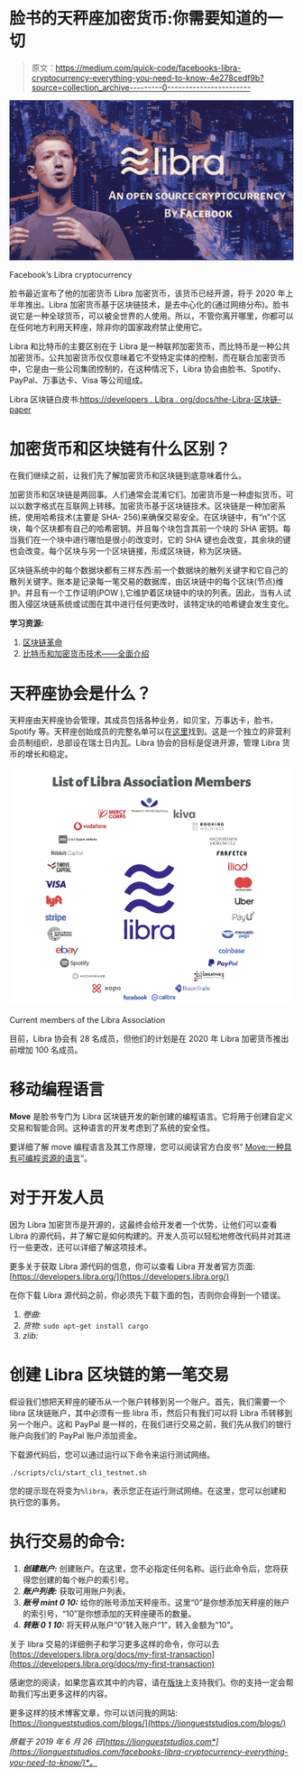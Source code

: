# 脸书的天秤座加密货币:你需要知道的一切

> 原文：<https://medium.com/quick-code/facebooks-libra-cryptocurrency-everything-you-need-to-know-4e278cedf9b?source=collection_archive---------0----------------------->

![](img/a8de3b40f2b76baf097c26f3fbb0fb32.png)

Facebook’s Libra cryptocurrency

脸书最近宣布了他的加密货币 Libra 加密货币，该货币已经开源，将于 2020 年上半年推出。Libra 加密货币基于区块链技术，是去中心化的(通过网络分布)。脸书说它是一种全球货币，可以被全世界的人使用。所以，不管你离开哪里，你都可以在任何地方利用天秤座，除非你的国家政府禁止使用它。

Libra 和比特币的主要区别在于 Libra 是一种联邦加密货币，而比特币是一种公共加密货币。公共加密货币仅仅意味着它不受特定实体的控制，而在联合加密货币中，它是由一些公司集团控制的，在这种情况下，Libra 协会由脸书、Spotify、PayPal、万事达卡、Visa 等公司组成。

Libra 区块链白皮书:[https://developers . Libra . org/docs/the-Libra-区块链-paper](https://developers.libra.org/docs/the-libra-blockchain-paper)

# 加密货币和区块链有什么区别？

在我们继续之前，让我们先了解加密货币和区块链到底意味着什么。

加密货币和区块链是两回事。人们通常会混淆它们。加密货币是一种虚拟货币，可以以数字格式在互联网上转移。加密货币基于区块链技术。区块链是一种加密系统，使用哈希技术(主要是 SHA- 256)来确保交易安全。在区块链中，有“n”个区块，每个区块都有自己的哈希密钥。并且每个块包含其前一个块的 SHA 密钥。每当我们在一个块中进行哪怕是很小的改变时，它的 SHA 键也会改变，其余块的键也会改变。每个区块与另一个区块链接，形成区块链，称为区块链。

区块链系统中的每个数据块都有三样东西:前一个数据块的散列关键字和它自己的散列关键字。账本是记录每一笔交易的数据库，由区块链中的每个区块(节点)维护。并且有一个工作证明(POW ),它维护着区块链中的块的列表。因此，当有人试图入侵区块链系统或试图在其中进行任何更改时，该特定块的哈希键会发生变化。

**学习资源:**

1.  [区块链革命](https://amzn.to/2IN19J5)
2.  [比特币和加密货币技术——全面介绍](https://amzn.to/2NeHO7Q)

# 天秤座协会是什么？

天秤座由天秤座协会管理，其成员包括各种业务，如贝宝，万事达卡，脸书，Spotify 等。天秤座创始成员的完整名单可以在[这里](https://libra.org/en-US/association/)找到。这是一个独立的非营利会员制组织，总部设在瑞士日内瓦。Libra 协会的目标是促进开源，管理 Libra 货币的增长和稳定。

![](img/40f0ca0830a3db9c743aed14f0f411fe.png)

Current members of the Libra Association

目前，Libra 协会有 28 名成员，但他们的计划是在 2020 年 Libra 加密货币推出前增加 100 名成员。

# 移动编程语言

**Move** 是脸书专门为 Libra 区块链开发的新创建的编程语言。它将用于创建自定义交易和智能合同。这种语言的开发考虑到了系统的安全性。

要详细了解 move 编程语言及其工作原理，您可以阅读官方白皮书“ [Move:一种具有可编程资源的语言](https://developers.libra.org/docs/move-paper)”。

# 对于开发人员

因为 Libra 加密货币是开源的，这最终会给开发者一个优势，让他们可以查看 Libra 的源代码，并了解它是如何构建的。开发人员可以轻松地修改代码并对其进行一些更改，还可以详细了解这项技术。

更多关于获取 Libra 源代码的信息，你可以查看 Libra 开发者官方页面:[https://developers.libra.org/](https://developers.libra.org/)

在你下载 Libra 源代码之前，你必须先下载下面的包，否则你会得到一个错误。

1.  *卷曲:*
2.  *货物:* `sudo apt-get install cargo`
3.  *zlib:*

# 创建 Libra 区块链的第一笔交易

假设我们想把天秤座的硬币从一个账户转移到另一个账户。首先，我们需要一个 libra 区块链账户，其中必须有一些 libra 币，然后只有我们可以将 Libra 币转移到另一个账户。这和 PayPal 是一样的，在我们进行交易之前，我们先从我们的银行账户向我们的 PayPal 账户添加资金。

下载源代码后，您可以通过运行以下命令来运行测试网络。

```
./scripts/cli/start_cli_testnet.sh
```

您的提示现在将变为`%libra`，表示您正在运行测试网络。在这里，您可以创建和执行您的事务。

# 执行交易的命令:

1.  ***创建账户:*** 创建账户。在这里，您不必指定任何名称。运行此命令后，您将获得您创建的每个帐户的索引号。
2.  ***账户列表:*** 获取可用账户列表。
3.  ***账号 mint 0 10:*** 给你的账号添加天秤座币。这里“0”是你想添加天秤座的账户的索引号，“10”是你想添加的天秤座硬币的数量。
4.  ***转账 0 1 10:*** 将天秤从账户“0”转入账户“1”，转入金额为“10”。

关于 libra 交易的详细例子和学习更多这样的命令，你可以去[https://developers.libra.org/docs/my-first-transaction](https://developers.libra.org/docs/my-first-transaction)

感谢您的阅读，如果您喜欢其中的内容，请在[版块](https://www.patreon.com/liongueststudios)上支持我们。你的支持一定会帮助我们写出更多这样的内容。

更多这样的技术博客文章，你可以访问我的网站:[https://liongueststudios.com/blogs/](https://liongueststudios.com/blogs/)

*原载于 2019 年 6 月 26 日*[*https://liongueststudios.com*](https://liongueststudios.com/facebooks-libra-cryptocurrency-everything-you-need-to-know/)*。*